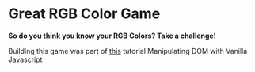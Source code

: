 # Great RGB Color Game

**So do you think you know your RGB Colors?
Take a challenge!**

Building this game was part of [this](https://www.udemy.com/the-web-developer-bootcamp/learn/v4/content) tutorial
Manipulating DOM with Vanilla Javascript
